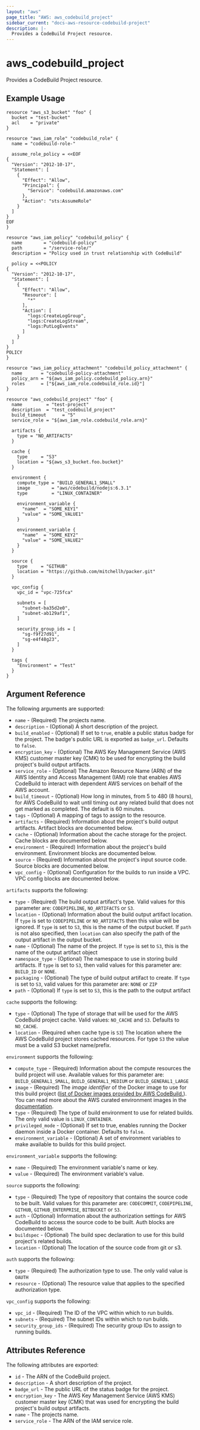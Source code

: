 ```yaml
---
layout: "aws"
page_title: "AWS: aws_codebuild_project"
sidebar_current: "docs-aws-resource-codebuild-project"
description: |-
  Provides a CodeBuild Project resource.
---
```


# aws_codebuild_project

Provides a CodeBuild Project resource.

## Example Usage

```hcl
resource "aws_s3_bucket" "foo" {
  bucket = "test-bucket"
  acl    = "private"
}

resource "aws_iam_role" "codebuild_role" {
  name = "codebuild-role-"

  assume_role_policy = <<EOF
{
  "Version": "2012-10-17",
  "Statement": [
    {
      "Effect": "Allow",
      "Principal": {
        "Service": "codebuild.amazonaws.com"
      },
      "Action": "sts:AssumeRole"
    }
  ]
}
EOF
}

resource "aws_iam_policy" "codebuild_policy" {
  name        = "codebuild-policy"
  path        = "/service-role/"
  description = "Policy used in trust relationship with CodeBuild"

  policy = <<POLICY
{
  "Version": "2012-10-17",
  "Statement": [
    {
      "Effect": "Allow",
      "Resource": [
        "*"
      ],
      "Action": [
        "logs:CreateLogGroup",
        "logs:CreateLogStream",
        "logs:PutLogEvents"
      ]
    }
  ]
}
POLICY
}

resource "aws_iam_policy_attachment" "codebuild_policy_attachment" {
  name       = "codebuild-policy-attachment"
  policy_arn = "${aws_iam_policy.codebuild_policy.arn}"
  roles      = ["${aws_iam_role.codebuild_role.id}"]
}

resource "aws_codebuild_project" "foo" {
  name         = "test-project"
  description  = "test_codebuild_project"
  build_timeout      = "5"
  service_role = "${aws_iam_role.codebuild_role.arn}"

  artifacts {
    type = "NO_ARTIFACTS"
  }

  cache {
    type     = "S3"
    location = "${aws_s3_bucket.foo.bucket}"
  }

  environment {
    compute_type = "BUILD_GENERAL1_SMALL"
    image        = "aws/codebuild/nodejs:6.3.1"
    type         = "LINUX_CONTAINER"

    environment_variable {
      "name"  = "SOME_KEY1"
      "value" = "SOME_VALUE1"
    }

    environment_variable {
      "name"  = "SOME_KEY2"
      "value" = "SOME_VALUE2"
    }
  }

  source {
    type     = "GITHUB"
    location = "https://github.com/mitchellh/packer.git"
  }

  vpc_config {
    vpc_id = "vpc-725fca"

    subnets = [
      "subnet-ba35d2e0",
      "subnet-ab129af1",
    ]

    security_group_ids = [
      "sg-f9f27d91",
      "sg-e4f48g23",
    ]
  }

  tags {
    "Environment" = "Test"
  }
}
```

## Argument Reference

The following arguments are supported:

* `name` - (Required) The projects name.
* `description` - (Optional) A short description of the project.
* `build_enabled` - (Optional) If set to `true`, enable a public status badge for the project. The badge's public URL is exported as `badge_url`. Defaults to `false`.
* `encryption_key` - (Optional) The AWS Key Management Service (AWS KMS) customer master key (CMK) to be used for encrypting the build project's build output artifacts.
* `service_role` - (Optional) The Amazon Resource Name (ARN) of the AWS Identity and Access Management (IAM) role that enables AWS CodeBuild to interact with dependent AWS services on behalf of the AWS account.
* `build_timeout` - (Optional) How long in minutes, from 5 to 480 (8 hours), for AWS CodeBuild to wait until timing out any related build that does not get marked as completed. The default is 60 minutes.
* `tags` - (Optional) A mapping of tags to assign to the resource.
* `artifacts` - (Required) Information about the project's build output artifacts. Artifact blocks are documented below.
* `cache` - (Optional) Information about the cache storage for the project. Cache blocks are documented below.
* `environment` - (Required) Information about the project's build environment. Environment blocks are documented below.
* `source` - (Required) Information about the project's input source code. Source blocks are documented below.
* `vpc_config` - (Optional) Configuration for the builds to run inside a VPC. VPC config blocks are documented below.

`artifacts` supports the following:

* `type` - (Required) The build output artifact's type. Valid values for this parameter are: `CODEPIPELINE`, `NO_ARTIFACTS` or `S3`.
* `location` - (Optional) Information about the build output artifact location. If `type` is set to `CODEPIPELINE` or `NO_ARTIFACTS` then this value will be ignored. If `type` is set to `S3`, this is the name of the output bucket. If `path` is not also specified, then `location` can also specify the path of the output artifact in the output bucket.
* `name` - (Optional) The name of the project. If `type` is set to `S3`, this is the name of the output artifact object
* `namespace_type` - (Optional) The namespace to use in storing build artifacts. If `type` is set to `S3`, then valid values for this parameter are: `BUILD_ID` or `NONE`.
* `packaging` - (Optional) The type of build output artifact to create. If `type` is set to `S3`, valid values for this parameter are: `NONE` or `ZIP`
* `path` - (Optional) If `type` is set to `S3`, this is the path to the output artifact

`cache` supports the following:

* `type` - (Optional) The type of storage that will be used for the AWS CodeBuild project cache. Valid values: `NO_CACHE` and `S3`. Defaults to `NO_CACHE`.
* `location` - (Required when cache type is `S3`) The location where the AWS CodeBuild project stores cached resources. For type `S3` the value must be a valid S3 bucket name/prefix.

`environment` supports the following:

* `compute_type` - (Required) Information about the compute resources the build project will use. Available values for this parameter are: `BUILD_GENERAL1_SMALL`, `BUILD_GENERAL1_MEDIUM` or `BUILD_GENERAL1_LARGE`
* `image` - (Required) The *image identifier* of the Docker image to use for this build project ([list of Docker images provided by AWS CodeBuild.](https://docs.aws.amazon.com/codebuild/latest/userguide/build-env-ref-available.html)). You can read more about the AWS curated environment images in the [documentation](https://docs.aws.amazon.com/codebuild/latest/APIReference/API_ListCuratedEnvironmentImages.html).
* `type` - (Required) The type of build environment to use for related builds. The only valid value is `LINUX_CONTAINER`.
* `privileged_mode` - (Optional) If set to true, enables running the Docker daemon inside a Docker container. Defaults to `false`.
* `environment_variable` - (Optional) A set of environment variables to make available to builds for this build project.

`environment_variable` supports the following:

* `name` - (Required) The environment variable's name or key.
* `value` - (Required) The environment variable's value.

`source` supports the following:

* `type` - (Required) The type of repository that contains the source code to be built. Valid values for this parameter are: `CODECOMMIT`, `CODEPIPELINE`, `GITHUB`, `GITHUB_ENTERPRISE`, `BITBUCKET` or `S3`.
* `auth` - (Optional) Information about the authorization settings for AWS CodeBuild to access the source code to be built. Auth blocks are documented below.
* `buildspec` - (Optional) The build spec declaration to use for this build project's related builds.
* `location` - (Optional) The location of the source code from git or s3.

`auth` supports the following:

* `type` - (Required) The authorization type to use. The only valid value is `OAUTH`
* `resource` - (Optional) The resource value that applies to the specified authorization type.

`vpc_config` supports the following:

* `vpc_id` - (Required) The ID of the VPC within which to run builds.
* `subnets` - (Required) The subnet IDs within which to run builds.
* `security_group_ids` - (Required) The security group IDs to assign to running builds.

## Attributes Reference

The following attributes are exported:

* `id` - The ARN of the CodeBuild project.
* `description` - A short description of the project.
* `badge_url` - The public URL of the status badge for the project.
* `encryption_key` - The AWS Key Management Service (AWS KMS) customer master key (CMK) that was used for encrypting the build project's build output artifacts.
* `name` - The projects name.
* `service_role` - The ARN of the IAM service role.
